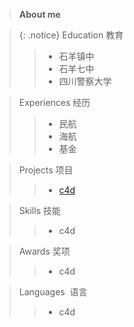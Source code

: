 

> **About me**


>{: .notice} Education 教育
>> - 石羊镇中
>> - 石羊七中
>> - 四川警察大学


>Experiences 经历
>> - 民航
>> - 海航
>> - 基金


>Projects 项目
>> - [c4d](obsidian://open?vault=HU%20OB%20DEME&file=attachment%2F34B259C9.png)

> Skills 技能
>> - c4d

>Awards 奖项
>> - c4d

> Languages  语言
>> - c4d
